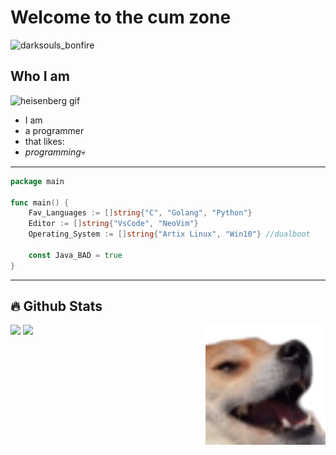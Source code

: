 # Welcome to the cum zone

![darksouls_bonfire](https://static.wikia.nocookie.net/darksouls/images/5/5e/Dark_souls_bonfire.jpg/revision/latest?cb=20150820121231&path-prefix=pt-br)

## Who I am

![heisenberg gif](https://media1.giphy.com/media/NUBp5KcV0PJBe/giphy.gif?cid=790b7611fe14c0641986c3633bc4a216aa02626eb859e791&rid=giphy.gif&ct=g)

 - I am
 - a programmer
 - that likes:
 - *programming*💀
---

```go
package main

func main() {
    Fav_Languages := []string{"C", "Golang", "Python"}
    Editor := []string{"VsCode", "NeoVim"}
    Operating_System := []string{"Artix Linux", "Win10"} //dualboot

    const Java_BAD = true
}
```
---
## 🔥 Github Stats

<img align="right" width="38%" src="./doge.png"/>

  <a href="https://github.com/TamanduaDeAngola"><img width="50%" src="https://github-readme-stats.vercel.app/api?username=TamanduaDeAngola&theme=radical&title_color=ff3068"></a>
  <a href="https://github.com/TamanduaDeAngola"><img width="50%" src="http://github-readme-streak-stats.herokuapp.com/?user=Giingu&theme=radical&date_format=M%20j%5B%2C%20Y%5D&ring=ff3068&fire=ff3068&sideNums=ff3068"></a>

